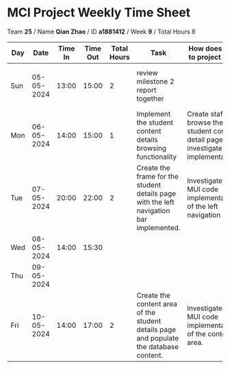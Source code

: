 # MCI Project Weekly Time Sheet

Team **25** / Name **Qian Zhao** / ID **a1881412** / Week **9** / Total Hours 8

| Day | Date       | Time In | Time Out | Total Hours | Task | How does it fit to project plan | Outcome/Next action |
| --- | ---------- | ------- | -------- | ----------- | ---- | ------------------------------- | ------------------- |
| Sun | 05-05-2024 |  13:00  |  15:00   | 2         |review milestone 2 report together |  | Revise and optimise the format and content of the report|
| Mon | 06-05-2024 |  14:00  |  15:00   | 1          |Implement the student content details browsing functionality|  Create staff to browse the student content detail page and investigate the implementation. | investigate the implementation |
| Tue | 07-05-2024 | 20:00   | 22:00    | 2      | Create the frame for the student details page with the left navigation bar implemented. |Investigate the MUI code implementation of the left navigation bar.  | Introduce MUI code into the project|
| Wed | 08-05-2024 |  14:00  |  15:30   |             |    |   |  |
| Thu | 09-05-2024 |    |         |        |  | |
| Fri | 10-05-2024 | 14:00   | 17:00    | 2          | Create the content area of the student details page and populate the database content.|  Investigate the MUI code implementation of the content area.|  Introduce MUI code into the project |
